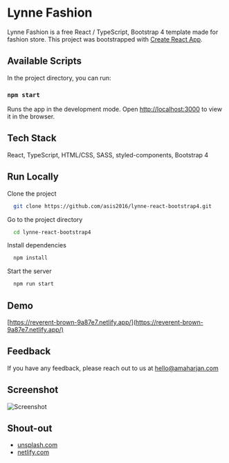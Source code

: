 # Lynne Fashion

Lynne Fashion is a free React / TypeScript, Bootstrap 4 template made for fashion store. This project was bootstrapped with [Create React App](https://github.com/facebook/create-react-app).


## Available Scripts

In the project directory, you can run:

### `npm start`

Runs the app in the development mode. Open [http://localhost:3000](http://localhost:3000) to view it in the browser.


## Tech Stack

React, TypeScript, HTML/CSS, SASS, styled-components, Bootstrap 4

  
## Run Locally

Clone the project

```bash
  git clone https://github.com/asis2016/lynne-react-bootstrap4.git
```

Go to the project directory

```bash
  cd lynne-react-bootstrap4
```

Install dependencies

```bash
  npm install
```

Start the server

```bash
  npm run start
```

  
## Demo

[https://reverent-brown-9a87e7.netlify.app/](https://reverent-brown-9a87e7.netlify.app/)
  
## Feedback

If you have any feedback, please reach out to us at hello@amaharjan.com
 

## Screenshot
![Screenshot](/screenshots/screenshot.png)

## Shout-out

 - [unsplash.com](https://unsplash.com/)
 - [netlify.com](https://www.netlify.com/)

